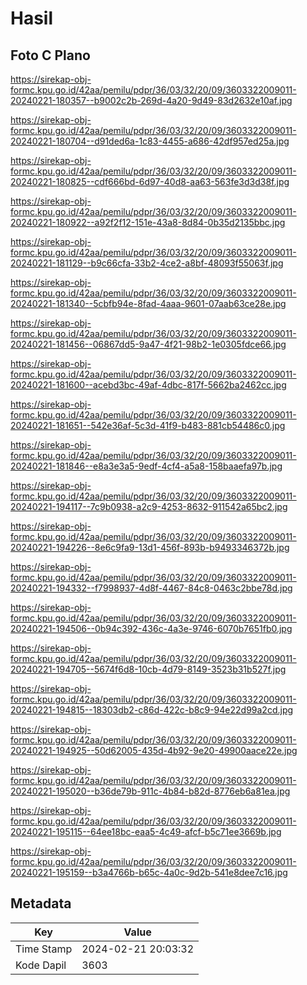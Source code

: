 # Hasil

## Foto C Plano

https://sirekap-obj-formc.kpu.go.id/42aa/pemilu/pdpr/36/03/32/20/09/3603322009011-20240221-180357--b9002c2b-269d-4a20-9d49-83d2632e10af.jpg

https://sirekap-obj-formc.kpu.go.id/42aa/pemilu/pdpr/36/03/32/20/09/3603322009011-20240221-180704--d91ded6a-1c83-4455-a686-42df957ed25a.jpg

https://sirekap-obj-formc.kpu.go.id/42aa/pemilu/pdpr/36/03/32/20/09/3603322009011-20240221-180825--cdf666bd-6d97-40d8-aa63-563fe3d3d38f.jpg

https://sirekap-obj-formc.kpu.go.id/42aa/pemilu/pdpr/36/03/32/20/09/3603322009011-20240221-180922--a92f2f12-151e-43a8-8d84-0b35d2135bbc.jpg

https://sirekap-obj-formc.kpu.go.id/42aa/pemilu/pdpr/36/03/32/20/09/3603322009011-20240221-181129--b9c66cfa-33b2-4ce2-a8bf-48093f55063f.jpg

https://sirekap-obj-formc.kpu.go.id/42aa/pemilu/pdpr/36/03/32/20/09/3603322009011-20240221-181340--5cbfb94e-8fad-4aaa-9601-07aab63ce28e.jpg

https://sirekap-obj-formc.kpu.go.id/42aa/pemilu/pdpr/36/03/32/20/09/3603322009011-20240221-181456--06867dd5-9a47-4f21-98b2-1e0305fdce66.jpg

https://sirekap-obj-formc.kpu.go.id/42aa/pemilu/pdpr/36/03/32/20/09/3603322009011-20240221-181600--acebd3bc-49af-4dbc-817f-5662ba2462cc.jpg

https://sirekap-obj-formc.kpu.go.id/42aa/pemilu/pdpr/36/03/32/20/09/3603322009011-20240221-181651--542e36af-5c3d-41f9-b483-881cb54486c0.jpg

https://sirekap-obj-formc.kpu.go.id/42aa/pemilu/pdpr/36/03/32/20/09/3603322009011-20240221-181846--e8a3e3a5-9edf-4cf4-a5a8-158baaefa97b.jpg

https://sirekap-obj-formc.kpu.go.id/42aa/pemilu/pdpr/36/03/32/20/09/3603322009011-20240221-194117--7c9b0938-a2c9-4253-8632-911542a65bc2.jpg

https://sirekap-obj-formc.kpu.go.id/42aa/pemilu/pdpr/36/03/32/20/09/3603322009011-20240221-194226--8e6c9fa9-13d1-456f-893b-b9493346372b.jpg

https://sirekap-obj-formc.kpu.go.id/42aa/pemilu/pdpr/36/03/32/20/09/3603322009011-20240221-194332--f7998937-4d8f-4467-84c8-0463c2bbe78d.jpg

https://sirekap-obj-formc.kpu.go.id/42aa/pemilu/pdpr/36/03/32/20/09/3603322009011-20240221-194506--0b94c392-436c-4a3e-9746-6070b7651fb0.jpg

https://sirekap-obj-formc.kpu.go.id/42aa/pemilu/pdpr/36/03/32/20/09/3603322009011-20240221-194705--5674f6d8-10cb-4d79-8149-3523b31b527f.jpg

https://sirekap-obj-formc.kpu.go.id/42aa/pemilu/pdpr/36/03/32/20/09/3603322009011-20240221-194815--18303db2-c86d-422c-b8c9-94e22d99a2cd.jpg

https://sirekap-obj-formc.kpu.go.id/42aa/pemilu/pdpr/36/03/32/20/09/3603322009011-20240221-194925--50d62005-435d-4b92-9e20-49900aace22e.jpg

https://sirekap-obj-formc.kpu.go.id/42aa/pemilu/pdpr/36/03/32/20/09/3603322009011-20240221-195020--b36de79b-911c-4b84-b82d-8776eb6a81ea.jpg

https://sirekap-obj-formc.kpu.go.id/42aa/pemilu/pdpr/36/03/32/20/09/3603322009011-20240221-195115--64ee18bc-eaa5-4c49-afcf-b5c71ee3669b.jpg

https://sirekap-obj-formc.kpu.go.id/42aa/pemilu/pdpr/36/03/32/20/09/3603322009011-20240221-195159--b3a4766b-b65c-4a0c-9d2b-541e8dee7c16.jpg


## Metadata

| Key        | Value               |
| ---------- | ------------------- |
| Time Stamp | 2024-02-21 20:03:32 |
| Kode Dapil | 3603                |



